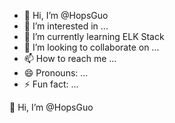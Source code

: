 - 👋 Hi, I’m @HopsGuo
- 👀 I’m interested in ...
- 🌱 I’m currently learning ELK Stack
- 💞️ I’m looking to collaborate on ...
- 📫 How to reach me ...
- 😄 Pronouns: ...
- ⚡ Fun fact: ...

<!---
HopsGuo/HopsGuo is a ✨ special ✨ repository because its `README.md` (this file) appears on your GitHub profile.
You can click the Preview link to take a look at your changes.
--->👋 Hi, I’m @HopsGuo
